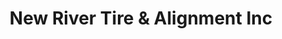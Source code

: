 ---
title: "New River Tire & Alignment Inc"
url: /boone/new-river-tire-and-alignment-inc/
shop: car repair
---